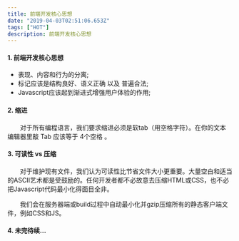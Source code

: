 ```yaml
---
title: 前端开发核心思想
date: "2019-04-03T02:51:06.653Z"
tags: ["HOT"]
description: 前端开发核心思想
---
```


#### 1. 前端开发核心思想

* 表现、内容和行为的分离;  
* 标记应该是结构良好、语义正确 以及 普遍合法;    
* Javascript应该起到渐进式增强用户体验的作用;      

#### 2. 缩进
&emsp;&emsp;对于所有编程语言，我们要求缩进必须是软tab（用空格字符）。在你的文本编辑器里敲 Tab 应该等于 4个空格 。  

#### 3. 可读性 vs 压缩  
&emsp;&emsp;对于维护现有文件，我们认为可读性比节省文件大小更重要。大量空白和适当的ASCII艺术都是受鼓励的。任何开发者都不必故意去压缩HTML或CSS，也不必把Javascript代码最小化得面目全非。  

&emsp;&emsp;我们会在服务器端或build过程中自动最小化并gzip压缩所有的静态客户端文件，例如CSS和JS。

#### 4. 未完待续...  
&nbsp;&nbsp;  
&nbsp;&nbsp;  